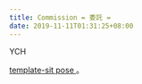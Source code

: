 ```yaml
---
title: Commission = 委託 =
date: 2019-11-11T01:31:25+08:00
---
```


YCH

<a href="https://www.plurk.com/p/oswnor" target="_blank" > template-sit pose </a>。
